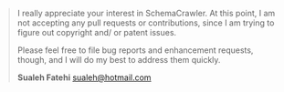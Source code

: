 > I really appreciate your interest in SchemaCrawler. At this point, I am not accepting any pull requests or contributions, since I am trying to figure out copyright and/ or patent issues.
>
> Please feel free to file bug reports and enhancement requests, though, and I will do my best to address them quickly.
>
> **Sualeh Fatehi** <sualeh@hotmail.com>

